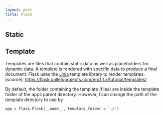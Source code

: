 ```yaml
---
layout: post
title: Flask
---
```

## Static

## Template
Templates are files that contain static data as well as placeholders for dynamic data. A template is rendered with specific data to produce a final document. Flask uses the  [Jinja](http://jinja.pocoo.org/docs/templates/)  template library to render templates. [source]: https://flask.palletsprojects.com/en/1.1.x/tutorial/templates/

By default, the folder containing the template (files) are inside the template folder of the apps parent directory. However, I can change the path of the template directory to use by
```
app = flask.Flask(__name__, template_folder = './')
```
<!--stackedit_data:
eyJoaXN0b3J5IjpbLTQ5MzE2NDIyLC00MTI3NTgwODhdfQ==
-->